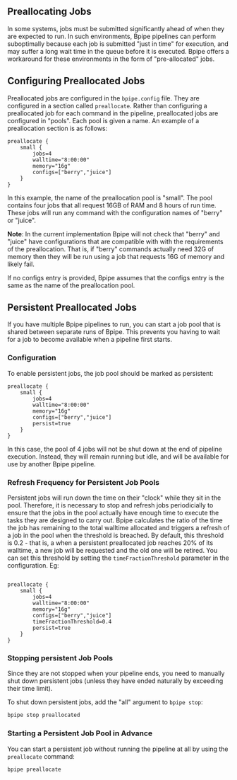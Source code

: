 ## Preallocating Jobs

In some systems, jobs must be submitted significantly ahead of when they are
expected to run. In such environments, Bpipe pipelines can perform suboptimally because
each job is submitted "just in time" for execution, and may suffer a long wait time
in the queue before it is executed. Bpipe offers a workaround for these environments
in the form of "pre-allocated" jobs.

## Configuring Preallocated Jobs

Preallocated jobs are configured in the `bpipe.config` file. They are configured in 
a section called `preallocate`. Rather than configuring a preallocated job for each
command in the pipeline, preallocated jobs are configured in "pools". Each pool is 
given a name. An example of a preallocation section is as follows:

```
preallocate {
    small {
        jobs=4
        walltime="8:00:00"
        memory="16g"
        configs=["berry","juice"]
    }
}
```

In this example, the name of the preallocation pool is "small". The pool contains four 
jobs that all request 16GB of RAM and 8 hours of run time. These jobs will run any 
command with the configuration names of "berry" or "juice".

**Note**: In the current implementation Bpipe will not check that "berry" and "juice" 
have configurations that are compatible with with the requirements of the preallocation. 
That is, if "berry" commands actually need 32G of memory then they will be run using a 
job that requests 16G of memory and likely fail. 


If no configs entry is provided, Bpipe assumes that the configs entry is the same as 
the name of the preallocation pool.

## Persistent Preallocated Jobs

If you have multiple Bpipe pipelines to run, you can start a job pool that is shared
between separate runs of Bpipe. This prevents you having to wait for a job to become
available when a pipeline first starts.

### Configuration

To enable persistent jobs, the job pool should be marked as persistent:

```
preallocate {
    small {
        jobs=4
        walltime="8:00:00"
        memory="16g"
        configs=["berry","juice"]
        persist=true
    }
}
```

In this case, the pool of 4 jobs will not be shut down at the end of pipeline execution.
Instead, they will remain running but idle, and will be available for use by another
Bpipe pipeline.

### Refresh Frequency for Persistent Job Pools

Persistent jobs will run down the time on their "clock" while they sit in the pool. Therefore,
it is necessary to stop and refresh jobs periodicially to ensure that the jobs in the pool
actually have enough time to execute the tasks they are designed to carry out. Bpipe calculates
the ratio of the time the job has remaining to the total walltime allocated and triggers a
refresh of a job in the pool when the threshold is breached. By default, this threshold is 0.2 - 
that is, a when a persistent preallocated job reaches 20% of its walltime, a new job will be 
requested and the old one will be retired. You can set this threshold by setting the `timeFractionThreshold`
parameter in the configuration. Eg:

```

preallocate {
    small {
        jobs=4
        walltime="8:00:00"
        memory="16g"
        configs=["berry","juice"]
        timeFractionThreshold=0.4
        persist=true
    }
}
```

### Stopping persistent Job Pools

Since they are not stopped when your pipeline ends, you need to manually shut down
persistent jobs (unless they have ended naturally by exceeding their time limit).

To shut down persistent jobs, add the "all" argument to `bpipe stop`:

```bash
bpipe stop preallocated
```

### Starting a Persistent Job Pool in Advance

You can start a persistent job without running the pipeline at all by using the
`preallocate` command:

```
bpipe preallocate
```






